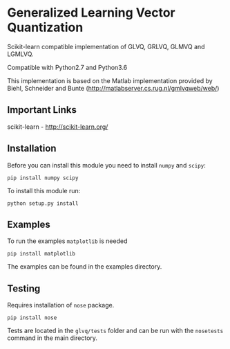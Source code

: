 # Generalized Learning Vector Quantization
Scikit-learn compatible implementation of GLVQ, GRLVQ, GLMVQ and LGMLVQ.

Compatible with Python2.7 and Python3.6

This implementation is based on the Matlab implementation
provided by Biehl, Schneider and Bunte (http://matlabserver.cs.rug.nl/gmlvqweb/web/)

## Important Links
scikit-learn - http://scikit-learn.org/

## Installation
Before you can install this module you need to install `numpy` and `scipy`:
```
pip install numpy scipy
```
To install this module run:
```
python setup.py install
```

## Examples
To run the examples `matplotlib` is needed
```
pip install matplotlib
```
The examples can be found in the examples directory.

## Testing
Requires installation of `nose` package.
```
pip install nose
```
Tests are located in the `glvq/tests` folder
and can be run with the `nosetests` command in the main directory.